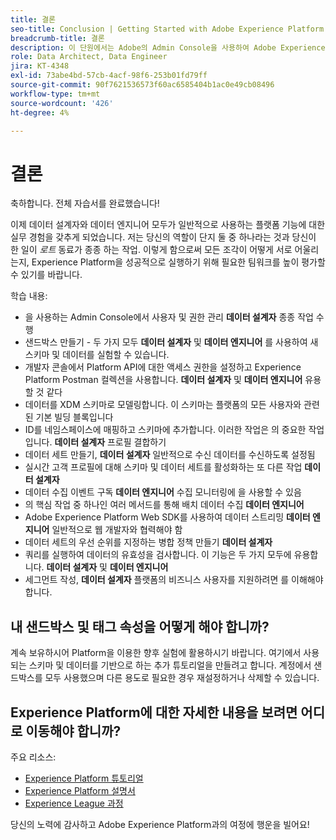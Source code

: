 ```yaml
---
title: 결론
seo-title: Conclusion | Getting Started with Adobe Experience Platform for Data Architects and Data Engineers
breadcrumb-title: 결론
description: 이 단원에서는 Adobe의 Admin Console을 사용하여 Adobe Experience Platform 사용자 권한을 구성합니다.
role: Data Architect, Data Engineer
jira: KT-4348
exl-id: 73abe4bd-57cb-4acf-98f6-253b01fd79ff
source-git-commit: 90f7621536573f60ac6585404b1ac0e49cb08496
workflow-type: tm+mt
source-wordcount: '426'
ht-degree: 4%

---
```


# 결론

<!--5min-->

축하합니다. 전체 자습서를 완료했습니다!

이제 데이터 설계자와 데이터 엔지니어 모두가 일반적으로 사용하는 플랫폼 기능에 대한 실무 경험을 갖추게 되었습니다. 저는 당신의 역할이 단지 둘 중 하나라는 것과 당신이 한 일이 _로트_ 동료가 종종 하는 작업. 이렇게 함으로써 모든 조각이 어떻게 서로 어울리는지, Experience Platform을 성공적으로 실행하기 위해 필요한 팀워크를 높이 평가할 수 있기를 바랍니다.

학습 내용:

* 을 사용하는 Admin Console에서 사용자 및 권한 관리 **데이터 설계자** 종종 작업 수행
* 샌드박스 만들기 - 두 가지 모두 **데이터 설계자** 및 **데이터 엔지니어** 를 사용하여 새 스키마 및 데이터를 실험할 수 있습니다.
* 개발자 콘솔에서 Platform API에 대한 액세스 권한을 설정하고 Experience Platform Postman 컬렉션을 사용합니다. **데이터 설계자** 및 **데이터 엔지니어** 유용할 것 같다
* 데이터를 XDM 스키마로 모델링합니다. 이 스키마는 플랫폼의 모든 사용자와 관련된 기본 빌딩 블록입니다
* ID를 네임스페이스에 매핑하고 스키마에 추가합니다. 이러한 작업은 의 중요한 작업입니다. **데이터 설계자** 프로필 결합하기
* 데이터 세트 만들기, **데이터 설계자** 일반적으로 수신 데이터를 수신하도록 설정됨
* 실시간 고객 프로필에 대해 스키마 및 데이터 세트를 활성화하는 또 다른 작업 **데이터 설계자**
* 데이터 수집 이벤트 구독 **데이터 엔지니어** 수집 모니터링에 을 사용할 수 있음
* 의 핵심 작업 중 하나인 여러 메서드를 통해 배치 데이터 수집 **데이터 엔지니어**
* Adobe Experience Platform Web SDK를 사용하여 데이터 스트리밍 **데이터 엔지니어** 일반적으로 웹 개발자와 협력해야 함
* 데이터 세트의 우선 순위를 지정하는 병합 정책 만들기 **데이터 설계자**
* 쿼리를 실행하여 데이터의 유효성을 검사합니다. 이 기능은 두 가지 모두에 유용합니다. **데이터 설계자** 및 **데이터 엔지니어**
* 세그먼트 작성, **데이터 설계자** 플랫폼의 비즈니스 사용자를 지원하려면 를 이해해야 합니다.



## 내 샌드박스 및 태그 속성을 어떻게 해야 합니까?

계속 보유하시어 Platform을 이용한 향후 실험에 활용하시기 바랍니다. 여기에서 사용되는 스키마 및 데이터를 기반으로 하는 추가 튜토리얼을 만들려고 합니다. 계정에서 샌드박스를 모두 사용했으며 다른 용도로 필요한 경우 재설정하거나 삭제할 수 있습니다.

## Experience Platform에 대한 자세한 내용을 보려면 어디로 이동해야 합니까?

주요 리소스:

* [Experience Platform 튜토리얼](https://experienceleague.adobe.com/docs/platform-learn/comprehensive-technical-tutorial/overview.html)
* [Experience Platform 설명서](https://experienceleague.adobe.com/docs/experience-platform/landing/home.html?lang=ko)
* [Experience League 과정](https://experienceleague.adobe.com/#dashboard/learning)

당신의 노력에 감사하고 Adobe Experience Platform과의 여정에 행운을 빌어요!
